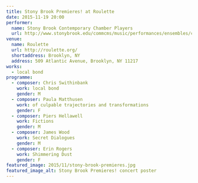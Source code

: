 ```yaml
---
title: Stony Brook Premieres! at Roulette
date: 2015-11-19 20:00
performer:
  name: Stony Brook Contemporary Chamber Players
  url: http://www.stonybrook.edu/commcms/music/performances/ensembles/ccp.shtml
venue:
  name: Roulette
  url: http://roulette.org/
  shortaddress: Brooklyn, NY
  address: 509 Atlantic Avenue, Brooklyn, NY 11217
works:
  - local bond
programme:
  - composer: Chris Swithinbank
    work: local bond
    gender: M
  - composer: Paula Matthusen
    work: of culpable trajectories and transformations
    gender: F
  - composer: Piers Hellawell
    work: Fictions
    gender: M
  - composer: James Wood
    work: Secret Dialogues
    gender: M
  - composer: Erin Rogers
    work: Shimmering Dust
    gender: F
featured_image: 2015/11/stony-brook-premieres.jpg
featured_image_alt: Stony Brook Premieres! concert poster
---
```

